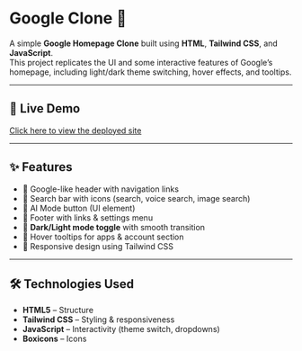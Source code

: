 # Google Clone 🔎

A simple **Google Homepage Clone** built using **HTML**, **Tailwind CSS**, and **JavaScript**.  
This project replicates the UI and some interactive features of Google’s homepage, including light/dark theme switching, hover effects, and tooltips.

---

## 🚀 Live Demo
[Click here to view the deployed site](#)  

---

## ✨ Features
- 🔹 Google-like header with navigation links  
- 🔹 Search bar with icons (search, voice search, image search)  
- 🔹 AI Mode button (UI element)  
- 🔹 Footer with links & settings menu  
- 🔹 **Dark/Light mode toggle** with smooth transition  
- 🔹 Hover tooltips for apps & account section  
- 🔹 Responsive design using Tailwind CSS  

---

## 🛠️ Technologies Used
- **HTML5** – Structure  
- **Tailwind CSS** – Styling & responsiveness  
- **JavaScript** – Interactivity (theme switch, dropdowns)  
- **Boxicons** – Icons  

